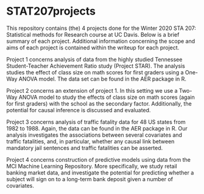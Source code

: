 # STAT207projects
This repository contains (the) 4 projects done for the Winter 2020 STA 207: Statistical methods for Research course at UC Davis. Below is a brief summary of each project. Additional information concerning the scope and aims of each project is contained within the writeup for each project.

Project 1 concerns analysis of data from the highly studied Tennessee Student-Teacher Achievement Ratio study (Project STAR). The analysis studies the effect of class size on math scores for first graders using a One-Way ANOVA model. The data set can be found in the AER package in R. 

Project 2 concerns an extension of project 1. In this setting we use a Two-Way ANOVA model to study the effects of class size on math scores (again for first graders) with the school as the secondary factor. Additionally, the potential for causal inference is discussed and evaluated.

Project 3 concerns analysis of traffic fatality data for 48 US states from 1982 to 1988. Again, the data can be found in the AER package in R. Our analysis investigates the associations between several covariates and traffic fatalities, and, in particular, whether any causal link between mandatory jail sentences and traffic fatalities can be asserted.

Project 4 concerns construction of predictive models using data from the MCI Machine Learning Repository. More specifically, we study retail banking market data, and investigate the potential for predicting whether a subject will sign on to a long-term bank deposit given a number of covariates.
